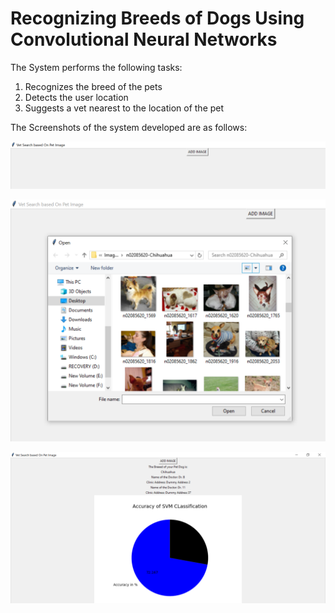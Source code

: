 # Recognizing Breeds of Dogs Using Convolutional Neural Networks 

The System performs the following tasks:
1) Recognizes the breed of the pets
2) Detects the user location 
3) Suggests a vet nearest to the location of the pet 

The Screenshots of the system developed are as follows:

![](https://github.com/sneha-almeida/Pet-Recognition/blob/main/ss-1-final.PNG)

![](https://github.com/sneha-almeida/Pet-Recognition/blob/main/ss-2-final.PNG)

![](https://github.com/sneha-almeida/Pet-Recognition/blob/main/ss-3-final.PNG)

